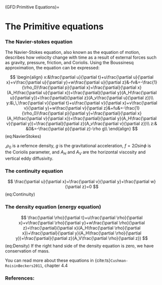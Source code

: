(GFD:Primitive Equations)=
# The Primitive equations

### The Navier-stokes equation
The Navier-Stokes equation, also known as the equation of motion, describes how velocity change with time as a result of external forces such as gravity, pressure, friction, and Coriolis. Using the Boussinesq approximation, the equation can be expressed:

$$
\begin{align}
x:&\frac{\partial u}{\partial t}+u\frac{\partial u}{\partial x}+v\frac{\partial u}{\partial y}+w\frac{\partial u}{\partial z}&-fv&=-\frac{1}{\rho_0}\frac{\partial p}{\partial x}+\frac{\partial}{\partial x}(A_H\frac{\partial u}{\partial x})+\frac{\partial}{\partial y}(A_H\frac{\partial u}{\partial y})+\frac{\partial}{\partial z}(A_v\frac{\partial u}{\partial z})\\
y:&\,\,\frac{\partial v}{\partial t}+u\frac{\partial v}{\partial x}+v\frac{\partial v}{\partial y}+w\frac{\partial v}{\partial z}&+fu&=-\frac{1}{\rho_0}\frac{\partial p}{\partial y}+\frac{\partial}{\partial x}(A_H\frac{\partial v}{\partial x})+\frac{\partial}{\partial y}(A_H\frac{\partial v}{\partial y})+\frac{\partial}{\partial z}(A_v\frac{\partial v}{\partial z})\\
z:& &0&=-\frac{\partial p}{\partial z}-\rho g\\
\end{align} 
$$ (eq:NavierStokes)

,$\rho_0$ is a refernce density, $g$ is the gravitational acceleration, $f=2\Omega sin\phi$ is the Coriolis parameter, and $A_H$ and $A_V$ are the horizontal viscosity and vertical eddy diffusivity.

### The continuity equation
$$
\frac{\partial u}{\partial x}+\frac{\partial v}{\partial y}+\frac{\partial w}{\partial z}=0
$$ (eq:Continuity)

### The density equation (energy equation)
$$
\frac{\partial \rho}{\partial t}+u\frac{\partial \rho}{\partial x}+v\frac{\partial \rho}{\partial y}+w\frac{\partial \rho}{\partial z}=\frac{\partial}{\partial x}(A_H\frac{\partial \rho}{\partial x})+\frac{\partial}{\partial y}(A_H\frac{\partial \rho}{\partial y})+\frac{\partial}{\partial z}(A_V\frac{\partial \rho}{\partial z})
$$ (eq:Density)
If the right hand side of the density equation is zero, we have conservation of mass.

You can read more about these equations in {cite:ts}`Cushman-RoisinBeckers2011`, chapter 4.4

### References:

```{bibliography}
```



